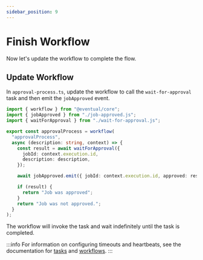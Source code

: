 ```yaml
---
sidebar_position: 9
---
```


# Finish Workflow

Now let's update the workflow to complete the flow.

## Update Workflow

In `approval-process.ts`, update the workflow to call the `wait-for-approval` task and then emit the `jobApproved` event.

```ts
import { workflow } from "@eventual/core";
import { jobApproved } from "./job-approved.js";
import { waitForApproval } from "./wait-for-approval.js";

export const approvalProcess = workflow(
  "approvalProcess",
  async (description: string, context) => {
    const result = await waitForApproval({
      jobId: context.execution.id,
      description: description,
    });

    await jobApproved.emit({ jobId: context.execution.id, approved: result });

    if (result) {
      return "Job was approved";
    }
    return "Job was not approved.";
  }
);
```

The workflow will invoke the task and wait indefinitely until the task is completed.

:::info
For information on configuring timeouts and heartbeats, see the documentation for [tasks](../reference/orchestration/task.md) and [workflows](../reference/orchestration/workflow.md).
:::

